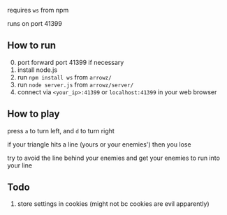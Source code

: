 requires `ws` from npm

runs on port 41399

## How to run
0. port forward port 41399 if necessary
1. install node.js
2. run `npm install ws` from `arrowz/`
3. run `node server.js` from `arrowz/server/`
4. connect via `<your_ip>:41399` or `localhost:41399` in your web browser

## How to play
press `a` to turn left, and `d` to turn right

if your triangle hits a line (yours or your enemies') then you lose

try to avoid the line behind your enemies and get your enemies to run into your line

## Todo
1. store settings in cookies (might not bc cookies are evil apparently)